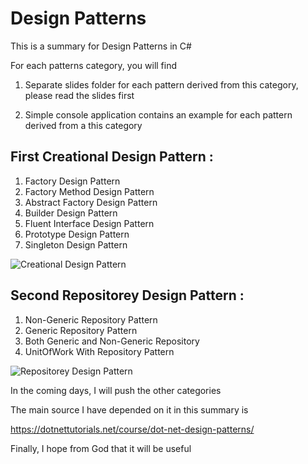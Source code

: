 # Design Patterns 

This is a summary for Design Patterns in C#

For each patterns category, you will find

1. Separate slides folder for each pattern  derived from this category, please read the slides first

2. Simple console application contains an example for each pattern derived from a this category

## First Creational Design Pattern :

1. Factory Design Pattern
2. Factory Method Design Pattern
3. Abstract Factory Design Pattern
4. Builder Design Pattern
5. Fluent Interface Design Pattern
6. Prototype Design Pattern
7. Singleton Design Pattern

![Creational Design Pattern](https://user-images.githubusercontent.com/81900786/115156069-dedab580-a082-11eb-816d-5d7f59d800bb.png)

## Second Repositorey Design Pattern :

1. Non-Generic Repository Pattern
2. Generic Repository Pattern
3. Both Generic and Non-Generic Repository
4. UnitOfWork With Repository Pattern


![Repositorey Design Pattern](https://user-images.githubusercontent.com/81900786/115156135-2c572280-a083-11eb-9a5f-958a064e2904.png)

In the coming days, I will push the other categories 

The main source I have depended on it in this summary is

https://dotnettutorials.net/course/dot-net-design-patterns/


Finally, I hope from God that it will be useful  
